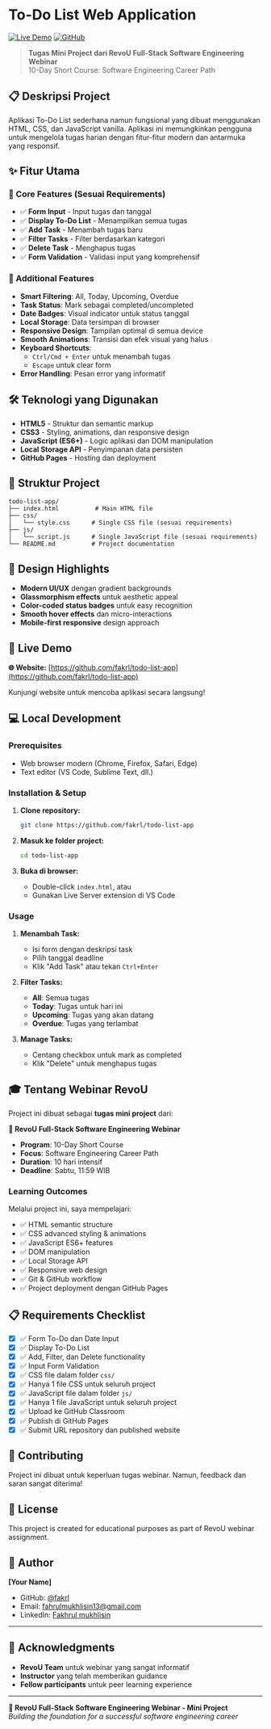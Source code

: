 # To-Do List Web Application

[![Live Demo](https://img.shields.io/badge/Live%20Demo-Visit%20Website-blue?style=for-the-badge)](https://fakrl.github.io/todo-list-app/)
[![GitHub](https://img.shields.io/badge/GitHub-Repository-black?style=for-the-badge&logo=github)](https://github.com/fakrl/todo-list-app)

> **Tugas Mini Project dari RevoU Full-Stack Software Engineering Webinar**  
> 10-Day Short Course: Software Engineering Career Path

## 📋 Deskripsi Project

Aplikasi To-Do List sederhana namun fungsional yang dibuat menggunakan HTML, CSS, dan JavaScript vanilla. Aplikasi ini memungkinkan pengguna untuk mengelola tugas harian dengan fitur-fitur modern dan antarmuka yang responsif.

## ✨ Fitur Utama

### 🎯 Core Features (Sesuai Requirements)
- ✅ **Form Input** - Input tugas dan tanggal
- ✅ **Display To-Do List** - Menampilkan semua tugas
- ✅ **Add Task** - Menambah tugas baru
- ✅ **Filter Tasks** - Filter berdasarkan kategori
- ✅ **Delete Task** - Menghapus tugas
- ✅ **Form Validation** - Validasi input yang komprehensif

### 🚀 Additional Features
- **Smart Filtering**: All, Today, Upcoming, Overdue
- **Task Status**: Mark sebagai completed/uncompleted
- **Date Badges**: Visual indicator untuk status tanggal
- **Local Storage**: Data tersimpan di browser
- **Responsive Design**: Tampilan optimal di semua device
- **Smooth Animations**: Transisi dan efek visual yang halus
- **Keyboard Shortcuts**: 
  - `Ctrl/Cmd + Enter` untuk menambah tugas
  - `Escape` untuk clear form
- **Error Handling**: Pesan error yang informatif

## 🛠️ Teknologi yang Digunakan

- **HTML5** - Struktur dan semantic markup
- **CSS3** - Styling, animations, dan responsive design
- **JavaScript (ES6+)** - Logic aplikasi dan DOM manipulation
- **Local Storage API** - Penyimpanan data persisten
- **GitHub Pages** - Hosting dan deployment

## 📁 Struktur Project

```
todo-list-app/
├── index.html          # Main HTML file
├── css/
│   └── style.css      # Single CSS file (sesuai requirements)
├── js/
│   └── script.js      # Single JavaScript file (sesuai requirements)
└── README.md          # Project documentation
```

## 🎨 Design Highlights

- **Modern UI/UX** dengan gradient backgrounds
- **Glassmorphism effects** untuk aesthetic appeal  
- **Color-coded status badges** untuk easy recognition
- **Smooth hover effects** dan micro-interactions
- **Mobile-first responsive** design approach

## 🚀 Live Demo

**🌐 Website:** [https://github.com/fakrl/todo-list-app](https://github.com/fakrl/todo-list-app)

Kunjungi website untuk mencoba aplikasi secara langsung!

## 💻 Local Development

### Prerequisites
- Web browser modern (Chrome, Firefox, Safari, Edge)
- Text editor (VS Code, Sublime Text, dll.)

### Installation & Setup

1. **Clone repository:**
   ```bash
   git clone https://github.com/fakrl/todo-list-app
   ```

2. **Masuk ke folder project:**
   ```bash
   cd todo-list-app
   ```

3. **Buka di browser:**
   - Double-click `index.html`, atau
   - Gunakan Live Server extension di VS Code

### Usage

1. **Menambah Task:**
   - Isi form dengan deskripsi task
   - Pilih tanggal deadline
   - Klik "Add Task" atau tekan `Ctrl+Enter`

2. **Filter Tasks:**
   - **All**: Semua tugas
   - **Today**: Tugas untuk hari ini
   - **Upcoming**: Tugas yang akan datang
   - **Overdue**: Tugas yang terlambat

3. **Manage Tasks:**
   - Centang checkbox untuk mark as completed
   - Klik "Delete" untuk menghapus tugas

## 🎓 Tentang Webinar RevoU

Project ini dibuat sebagai **tugas mini project** dari:

**🎯 RevoU Full-Stack Software Engineering Webinar**
- **Program**: 10-Day Short Course
- **Focus**: Software Engineering Career Path
- **Duration**: 10 hari intensif
- **Deadline**: Sabtu, 11:59 WIB

### Learning Outcomes
Melalui project ini, saya mempelajari:
- ✅ HTML semantic structure
- ✅ CSS advanced styling & animations
- ✅ JavaScript ES6+ features
- ✅ DOM manipulation
- ✅ Local Storage API
- ✅ Responsive web design
- ✅ Git & GitHub workflow
- ✅ Project deployment dengan GitHub Pages

## 📋 Requirements Checklist

- [x] ✅ Form To-Do dan Date Input
- [x] ✅ Display To-Do List  
- [x] ✅ Add, Filter, dan Delete functionality
- [x] ✅ Input Form Validation
- [x] ✅ CSS file dalam folder `css/`
- [x] ✅ Hanya 1 file CSS untuk seluruh project
- [x] ✅ JavaScript file dalam folder `js/`
- [x] ✅ Hanya 1 file JavaScript untuk seluruh project
- [x] ✅ Upload ke GitHub Classroom
- [x] ✅ Publish di GitHub Pages
- [x] ✅ Submit URL repository dan published website

## 🤝 Contributing

Project ini dibuat untuk keperluan tugas webinar. Namun, feedback dan saran sangat diterima!

## 📄 License

This project is created for educational purposes as part of RevoU webinar assignment.

## 👤 Author

**[Your Name]**
- GitHub: [@fakrl](https://github.com/fakrl)
- Email: fahrulmukhlisin13@gmail.com
- LinkedIn: [Fakhrul mukhlisin](https://www.linkedin.com/in/fakrl)

---

## 🙏 Acknowledgments

- **RevoU Team** untuk webinar yang sangat informatif
- **Instructor** yang telah memberikan guidance
- **Fellow participants** untuk peer learning experience

---

**🎯 RevoU Full-Stack Software Engineering Webinar - Mini Project**  
*Building the foundation for a successful software engineering career*